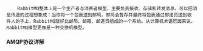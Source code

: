 
```text
    RabbitMQ整体上是一个生产者与消费者模型，主要负责接收、存储和转发消息。可以把消
息传递的过程想象成：当你将一个包裹送到邮局，邮局会暂存并最终将包裹通过邮递员送到收
件人的手上，RabbitMQ就好比邮局、邮箱、邮递员组成的一个系统。从计算机术语层面来说，
RabbitMQ模型更像是一种交换机模型。
```


#### AMQP协议详解
```text
 
```

